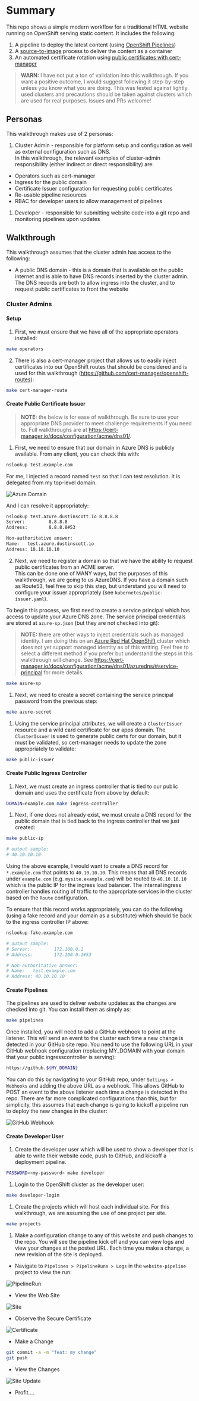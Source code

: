 # Summary

This repo shows a simple modern workflow for a traditional HTML website running on OpenShift serving static content.  It includes 
the following:

1. A pipeline to deploy the latest content (using [OpenShift Pipelines](https://docs.openshift.com/pipelines/1.14/about/understanding-openshift-pipelines.html))
2. A [source-to-image](https://docs.openshift.com/container-platform/4.14/openshift_images/using_images/using-s21-images.html) process to deliver the content as a container
3. An automated certificate rotation using [public certificates with cert-manager](https://docs.openshift.com/container-platform/4.14/security/cert_manager_operator/cert-manager-operator-issuer-acme.html)

> **WARN:** I have not put a ton of validation into this walkthrough.  If you want a positive outcome, I would suggest 
> following it step-by-step unless you know what you are doing.  This was tested against lightly used clusters and 
> precautions should be taken against clusters which are used for real purposes.  Issues and PRs welcome!


## Personas

This walkthrough makes use of 2 personas:

1. Cluster Admin - responsible for platform setup and configuration as well as external configuration such as DNS.  
In this walkthrough, the relevant examples of cluster-admin responsibility (either indirect or direct responsibility) are:

* Operators such as cert-manager
* Ingress for the public domain
* Certificate Issuer configuration for requesting public certificates
* Re-usable pipeline resources
* RBAC for developer users to allow management of pipelines

1. Developer - responsible for submitting website code into a git repo and monitoring pipelines upon updates


## Walkthrough

This walkthrough assumes that the cluster admin has access to the following:

* A public DNS domain - this is a domain that is available on the public internet and is able to have DNS records 
inserted by the cluster admin.  The DNS records are both to allow ingress into the cluster, and to request public
certificates to front the website


### Cluster Admins


#### Setup 

1. First, we must ensure that we have all of the appropriate operators installed:

```bash
make operators
```

2. There is also a cert-manager project that allows us to easily inject certificates into our OpenShift routes
that should be considered and is used for this walkthrough (https://github.com/cert-manager/openshift-routes):

```bash
make cert-manager-route
```


#### Create Public Certificate Issuer

> **NOTE:** the below is for ease of walkthrough.  Be sure to use your appropriate DNS provider to meet challenge 
> requirements if you need to.  Full walkthroughs are at https://cert-manager.io/docs/configuration/acme/dns01/.

1. First, we need to ensure that our domain in Azure DNS is publicly available.  From any client, you can check 
this with:

```bash
nslookup test.example.com
```

For me, I injected a record named `test` so that I can test resolution.  It is delegated from my top-level domain.

![Azure Domain](images/azure-dns.png)

And I can resolve it appropriately:

```bash
nslookup test.azure.dustinscott.io 8.8.8.8
Server:         8.8.8.8
Address:        8.8.8.8#53

Non-authoritative answer:
Name:   test.azure.dustinscott.io
Address: 10.10.10.10
```

2. Next, we need to register a domain so that we have the ability to request public certificates from an ACME server.  
This can be done one of MANY ways, but the purposes of this walkthrough, we are going to us AzureDNS.  If you have a 
domain such as Route53, feel free to skip this step, but understand you will need to 
configure your issuer appropriately (see `kubernetes/public-issuer.yaml`).

To begin this process, we first need to create a service principal which has access to update your Azure DNS zone.  The 
service principal credentials are stored at `azure-sp.json` (but they are not checked into git):

> **NOTE:** there are other ways to inject credentials such as managed identity.  I am doing this on an [Azure Red Hat OpenShift](https://azure.microsoft.com/en-us/products/openshift)
> cluster which does not yet support managed identity as of this writing. Feel free to select a different method if you 
> prefer but understand the steps in this walkthrough will change.  See 
> https://cert-manager.io/docs/configuration/acme/dns01/azuredns/#service-principal for more details. 

```bash
make azure-sp
```

1. Next, we need to create a secret containing the service principal password from the previous step:

```bash
make azure-secret
```

1. Using the service principal attributes, we will create a `ClusterIssuer` resource and a wild card certificate for 
our apps domain.  The `ClusterIssuer` is used to generate public certs for our domain, but it must be validated, so 
cert-manager needs to update the zone appropriately to validate:

```bash
make public-issuer
```


#### Create Public Ingress Controller

1. Next, we must create an ingress controller that is tied to our public domain and uses the certificate from above by default:

```bash
DOMAIN=example.com make ingress-controller
```

1. Next, if one does not already exist, we must create a DNS record for the public domain that is tied back 
to the ingress controller that we just created:

```bash
make public-ip

# output sample:
# 40.10.10.10
```

Using the above example, I would want to create a DNS record for `*.example.com` that points to `40.10.10.10`.  This 
means that all DNS records under `example.com` (e.g. `mysite.example.com`) will be routed to `40.10.10.10` which is 
the public IP for the ingress load balancer.  The internal ingress controller handles routing of traffic to the 
appropriate services in the cluster based on the `Route` configuration.

To ensure that this record works appropriately, you can do the following (using a fake record and your domain as a substitute) 
which should tie back to the ingress controller IP above:

```bash
nslookup fake.example.com

# output sample:
# Server:         172.100.0.1
# Address:        172.100.0.1#53

# Non-authoritative answer:
# Name:   test.example.com
# Address: 40.10.10.10
```


#### Create Pipelines

The pipelines are used to deliver website updates as the changes are checked into git.  You can install them as simply as:

```bash
make pipelines
```

Once installed, you will need to add a GitHub webhook to point at the listener.  This will send an event to the cluster 
each time a new change is detected in your GitHub site repo.  You need to use the following URL in your GitHub webhook
configuration (replacing MY_DOMAIN with your domain that your public ingresscontroller is serving):

```bash
https://github.${MY_DOMAIN}
```

You can do this by navigating to your GitHub repo, under `Settings > Webhooks` and adding the above URL as a webhook.  This 
allows GitHub to POST an event to the above listener each time a change is detected in the repo.  There are far more 
complicated configurations than this, but for simplicity, this assumes that each change is going to kickoff a 
pipeline run to deploy the new changes in the cluster:

![GitHub Webhook](images/github-webhook.png)


#### Create Developer User

1. Create the developer user which will be used to show a developer that is able to write their website code, 
push to GitHub, and kickoff a deployment pipeline.

```bash
PASSWORD=<my-password> make developer
```

1. Login to the OpenShift cluster as the developer user:

```bash
make developer-login
```

1. Create the projects which will host each individual site.  For this walkthrough, we are assuming the use of 
one project per site.

```bash
make projects
```

1. Make a configuration change to any of this website and push changes to the repo.  You will see the pipeline 
kick off and you can view logs and view your changes at the posted URL.  Each time you make a change, a new 
revision of the site is deployed.

* Navigate to `Pipelines > PipelineRuns > Logs` in the `website-pipeline` project to view the run:

![PipelineRun](images/pipeline-run.png)

* View the Web Site 

![Site](images/site1.png)

* Observe the Secure Certificate

![Certificate](images/cert.png)

* Make a Change

```bash
git commit -a -m "feat: my change"
git push
```

* View the Changes

![Site Update](images/site1-change.png)


* Profit....
